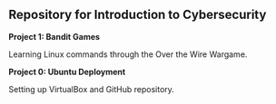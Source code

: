 ## Repository for Introduction to Cybersecurity
**Project 1: Bandit Games**

Learning Linux commands through the Over the Wire Wargame.

**Project 0: Ubuntu Deployment**

Setting up VirtualBox and GitHub repository.

